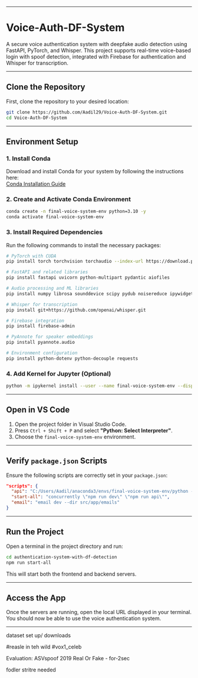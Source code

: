 
---

# Voice-Auth-DF-System

A secure voice authentication system with deepfake audio detection using FastAPI, PyTorch, and Whisper. This project supports real-time voice-based login with spoof detection, integrated with Firebase for authentication and Whisper for transcription.

---

## Clone the Repository

First, clone the repository to your desired location:

```bash
git clone https://github.com/Aadil29/Voice-Auth-DF-System.git
cd Voice-Auth-DF-System
```

---

## Environment Setup

### 1. Install Conda

Download and install Conda for your system by following the instructions here:  
[Conda Installation Guide](https://docs.conda.io/projects/conda/en/latest/user-guide/install/index.html)

### 2. Create and Activate Conda Environment

```bash
conda create -n final-voice-system-env python=3.10 -y
conda activate final-voice-system-env
```

### 3. Install Required Dependencies

Run the following commands to install the necessary packages:

```bash
# PyTorch with CUDA
pip install torch torchvision torchaudio --index-url https://download.pytorch.org/whl/cu121

# FastAPI and related libraries
pip install fastapi uvicorn python-multipart pydantic aiofiles

# Audio processing and ML libraries
pip install numpy librosa sounddevice scipy pydub noisereduce ipywidgets

# Whisper for transcription
pip install git+https://github.com/openai/whisper.git

# Firebase integration
pip install firebase-admin

# PyAnnote for speaker embeddings
pip install pyannote.audio

# Environment configuration
pip install python-dotenv python-decouple requests
```

### 4. Add Kernel for Jupyter (Optional)

```bash
python -m ipykernel install --user --name final-voice-system-env --display-name "Python (final-voice-system-env)"
```

---

## Open in VS Code

1. Open the project folder in Visual Studio Code.
2. Press `Ctrl + Shift + P` and select **"Python: Select Interpreter"**.
3. Choose the `final-voice-system-env` environment.

---

## Verify `package.json` Scripts

Ensure the following scripts are correctly set in your `package.json`:

```json
"scripts": {
  "api": "C:/Users/Aadil/anaconda3/envs/final-voice-system-env/python -m uvicorn src.main:app --reload",
  "start-all": "concurrently \"npm run dev\" \"npm run api\"",
  "email": "email dev --dir src/app/emails"
}
```



---

## Run the Project

Open a terminal in the project directory and run:

```bash
cd authentication-system-with-df-detection
npm run start-all
```

This will start both the frontend and backend servers.

---

## Access the App

Once the servers are running, open the local URL displayed in your terminal. You should now be able to use the voice authentication system.

---



dataset set up/ downloads

#reasle in teh wild
#vox1_celeb

Evaluation:
ASVspoof 2019
Real Or Fake - for-2sec

fodler stritre needed
